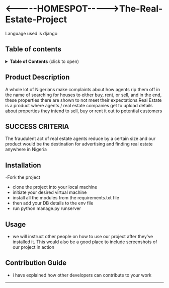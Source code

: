 # <-----HOMESPOT----->The-Real-Estate-Project
Language used is django

## Table of contents
<details>
<summary><b>Table of Contents</b> (click to open)</summary>
<!-- MarkdownTOC -->
 
1. [Product Description](#productDesc)
2. [Success Criteria ](#success) 
3. [Installation](#install)
3. [Usage](#usage)
3. [Contribution Guide](#contribute)


 
<!-- /MarkdownTOC -->
</details>

## Product Description  <a name="productDesc"></a>
A whole lot of Nigerians make complaints about how agents rip them off in the name of searching for houses to either buy, rent, or sell, and in the end, these properties there are shown to not meet their expectations.Real Estate is a product where agents / real estate companies get to upload details about properties they intend to sell, buy or rent it out to potential customers

## SUCCESS CRITERIA <a name="success"></a>
The fraudulent act of real estate agents reduce by a certain size and our product would be the destination for advertising and finding real estate anywhere in Nigeria

## Installation <a name="install"></a>
-Fork the project
- clone the project into your local machine
- initiate your desired virtual machine
- install all the modules from the requirements.txt file
- then add your DB details to the env file
- run python manage.py runserver
 
## Usage <a name="usage"></a>
- we will instruct other people on how to use our project after they’ve installed it. This would also be a good place to include screenshots of our project in action

##  Contribution Guide <a name="contribute"></a>
- i have explained how other developers can contribute to your work 
----

